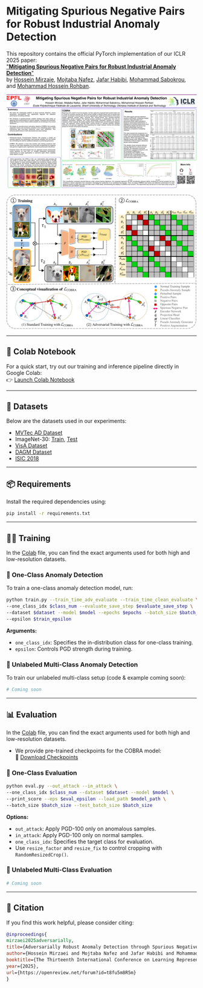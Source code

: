 
# Mitigating Spurious Negative Pairs for Robust Industrial Anomaly Detection

This repository contains the official PyTorch implementation of our ICLR 2025 paper:  
["**Mitigating Spurious Negative Pairs for Robust Industrial Anomaly Detection**"](https://arxiv.org/html/2501.15434v1)  
by [Hossein Mirzaie](), [Mojtaba Nafez](), [Jafar Habibi](), [Mohammad Sabokrou](), and [Mohammad Hossein Rohban]().


<p align="center">
    <img src="figures/COBRA.png" width="900">
</p>


<p align="center">
    <img src="figures/main_figure.png" width="900">
</p>

---

## 🚀 Colab Notebook

For a quick start, try out our training and inference pipeline directly in Google Colab:  
👉 [Launch Colab Notebook](https://colab.research.google.com/drive/1q_eVTCpScKjsD90i7fMhHj2jaoo9BHhN?usp=sharing)

---

## 📁 Datasets

Below are the datasets used in our experiments:

- [MVTec AD Dataset](https://www.mydrive.ch/shares/38536/3830184030e49fe74747669442f0f282/download/420938113-1629952094/mvtec_anomaly_detection.tar.xz)
- ImageNet-30: [Train](https://drive.google.com/file/d/1B5c39Fc3haOPzlehzmpTLz6xLtGyKEy4/view), [Test](https://drive.google.com/file/d/13xzVuQMEhSnBRZr-YaaO08coLU2dxAUq/view)
- [VisA Dataset](https://www.kaggle.com/datasets/sorenasafari44/visa-ds?select=VisA)
- [DAGM Dataset](https://www.kaggle.com/datasets/ahmadsaeidi78/dagm-anomaly-detection)
- [ISIC 2018](https://www.kaggle.com/datasets/maxjen/isic-task3-dataset)



---

## 📦 Requirements

Install the required dependencies using:

```bash
pip install -r requirements.txt
```

---

## 🏋️‍♂️ Training

In the [Colab](https://colab.research.google.com/drive/1q_eVTCpScKjsD90i7fMhHj2jaoo9BHhN?usp=sharing) file, you can find the exact arguments used for both high and low-resolution datasets.

### 🔹 One-Class Anomaly Detection

To train a one-class anomaly detection model, run:

```bash
python train.py --train_time_adv_evaluate --train_time_clean_evaluate \
--one_class_idx $class_num --evaluate_save_step $evaluate_save_step \
--dataset $dataset --model $model --epochs $epochs --batch_size $batch_size \
--epsilon $train_epsilon
```

**Arguments:**
- `one_class_idx`: Specifies the in-distribution class for one-class training.
- `epsilon`: Controls PGD strength during training.

### 🔹 Unlabeled Multi-Class Anomaly Detection

To train our unlabeled multi-class setup (code & example coming soon):

```bash
# Coming soon
```

---

## 📊 Evaluation

In the [Colab](https://colab.research.google.com/drive/1q_eVTCpScKjsD90i7fMhHj2jaoo9BHhN?usp=sharing) file, you can find the exact arguments used for both high and low-resolution datasets.

* We provide pre-trained checkpoints for the COBRA model:  
🔗 [Download Checkpoints](https://drive.google.com/drive/folders/1p6FkGOWI78_1ZZpAVWBfP8alESug2k5P?usp=sharing)

### 🔹 One-Class Evaluation

```bash
python eval.py --out_attack --in_attack \
--one_class_idx $class_num --dataset $dataset --model $model \
--print_score --eps $eval_epsilon --load_path $model_path \
--batch_size $batch_size --test_batch_size $batch_size
```

**Options:**
- `out_attack`: Apply PGD-100 only on anomalous samples.
- `in_attack`: Apply PGD-100 only on normal samples.
- `one_class_idx`: Specifies the target class for evaluation.
- Use `resize_factor` and `resize_fix` to control cropping with `RandomResizedCrop()`.

### 🔹 Unlabeled Multi-Class Evaluation

```bash
# Coming soon
```

---

## 📌 Citation

If you find this work helpful, please consider citing:

```bibtex
@inproceedings{
mirzaei2025adversarially,
title={Adversarially Robust Anomaly Detection through Spurious Negative Pair Mitigation},
author={Hossein Mirzaei and Mojtaba Nafez and Jafar Habibi and Mohammad Sabokrou and Mohammad Hossein Rohban},
booktitle={The Thirteenth International Conference on Learning Representations},
year={2025},
url={https://openreview.net/forum?id=t8fu5m8R5m}
}
```
